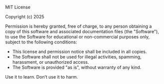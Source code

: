 MIT License

Copyright (c) 2025

Permission is hereby granted, free of charge, to any person obtaining a copy
of this software and associated documentation files (the "Software"), to use
the Software for educational or non-commercial purposes only, subject to the
following conditions:

- This license and permission notice shall be included in all copies.
- The Software shall not be used for illegal activities, spamming, harassment, or unauthorized access.
- The Software is provided "as is", without warranty of any kind.

Use it to learn. Don’t use it to harm.
